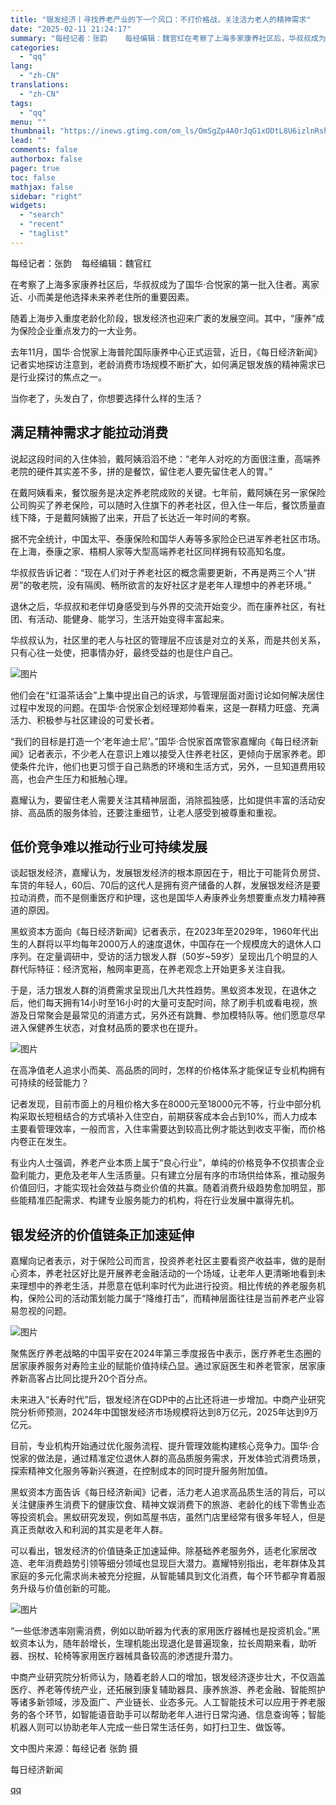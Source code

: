 ```yaml
---
title: "银发经济丨寻找养老产业的下一个风口：不打价格战，关注活力老人的精神需求"
date: "2025-02-11 21:24:17"
summary: "每经记者：张韵    每经编辑：魏官红在考察了上海多家康养社区后，华叔叔成为了国华·合悦家的第一批入..."
categories:
  - "qq"
lang:
  - "zh-CN"
translations:
  - "zh-CN"
tags:
  - "qq"
menu: ""
thumbnail: "https://inews.gtimg.com/om_ls/OmSgZp4A0rJqG1xODtL8U6izlnRsh5ZkUlp_sgaUH-uzgAA_640360/0"
lead: ""
comments: false
authorbox: false
pager: true
toc: false
mathjax: false
sidebar: "right"
widgets:
  - "search"
  - "recent"
  - "taglist"
---
```


每经记者：张韵    每经编辑：魏官红

在考察了上海多家康养社区后，华叔叔成为了国华·合悦家的第一批入住者。离家近、小而美是他选择未来养老住所的重要因素。

随着上海步入重度老龄化阶段，银发经济也迎来广袤的发展空间。其中，“康养”成为保险企业重点发力的一大业务。

去年11月，国华·合悦家上海普陀国际康养中心正式运营，近日，《每日经济新闻》记者实地探访注意到，老龄消费市场规模不断扩大，如何满足银发族的精神需求已是行业探讨的焦点之一。

当你老了，头发白了，你想要选择什么样的生活？

满足精神需求才能拉动消费
------------

说起这段时间的入住体验，戴阿姨滔滔不绝：“老年人对吃的方面很注重，高端养老院的硬件其实差不多，拼的是餐饮，留住老人要先留住老人的胃。”

在戴阿姨看来，餐饮服务是决定养老院成败的关键。七年前，戴阿姨在另一家保险公司购买了养老保险，可以随时入住旗下的养老社区，但入住一年后，餐饮质量直线下降，于是戴阿姨搬了出来，开启了长达近一年时间的考察。

据不完全统计，中国太平、泰康保险和国华人寿等多家险企已进军养老社区市场。在上海，泰康之家、梧桐人家等大型高端养老社区同样拥有较高知名度。

华叔叔告诉记者：“现在人们对于养老社区的概念需要更新，不再是两三个人“拼房”的敬老院，没有隔阂、畅所欲言的友好社区才是老年人理想中的养老环境。”

退休之后，华叔叔和老伴切身感受到与外界的交流开始变少。而在康养社区，有社团、有活动、能健身、能学习，生活开始变得丰富起来。

华叔叔认为，社区里的老人与社区的管理层不应该是对立的关系，而是共创关系，只有心往一处使，把事情办好，最终受益的也是住户自己。

![图片](https://inews.gtimg.com/om_bt/O10qEu4HiVA59GBpDxd09WwaTtjvVSdS_HzM7TNcrabn8AA/1000)

他们会在“红温茶话会”上集中提出自己的诉求，与管理层面对面讨论如何解决居住过程中发现的问题。在国华·合悦家企划经理郑帅看来，这是一群精力旺盛、充满活力、积极参与社区建设的可爱长者。

“我们的目标是打造一个‘老年迪士尼’。”国华·合悦家首席管家嘉耀向《每日经济新闻》记者表示，不少老人在意识上难以接受入住养老社区，更倾向于居家养老。即使条件允许，他们也更习惯于自己熟悉的环境和生活方式，另外，一旦知道费用较高，也会产生压力和抵触心理。

嘉耀认为，要留住老人需要关注其精神层面，消除孤独感，比如提供丰富的活动安排、高品质的服务体验，还要注重细节，让老人感受到被尊重和重视。

低价竞争难以推动行业可持续发展
---------------

谈起银发经济，嘉耀认为，发展银发经济的根本原因在于，相比于可能背负房贷、车贷的年轻人，60后、70后的这代人是拥有资产储备的人群，发展银发经济是要拉动消费，而不是侧重医疗和护理，这也是国华人寿康养业务想要重点发力精神赛道的原因。

黑蚁资本方面向《每日经济新闻》记者表示，在2023年至2029年，1960年代出生的人群将以平均每年2000万人的速度退休，中国存在一个规模庞大的退休人口序列。在定量调研中，受访的活力银发人群（50岁~59岁）呈现出几个明显的人群代际特征：经济宽裕，触网率更高，在养老观念上开始更多关注自我。

于是，活力银发人群的消费需求呈现出几大共性趋势。黑蚁资本发现，在退休之后，他们每天拥有14小时至16小时的大量可支配时间，除了刷手机或看电视，旅游及日常聚会是最常见的消遣方式，另外还有跳舞、参加模特队等。他们愿意尽早进入保健养生状态，对食材品质的要求也在提升。

![图片](https://inews.gtimg.com/om_bt/OThtVPJWdvIbN21SwfVciB45NUZC5BVnXB5lkCuxnOSSYAA/641)

在高净值老人追求小而美、高品质的同时，怎样的价格体系才能保证专业机构拥有可持续的经营能力？

记者发现，目前市面上的月租价格大多在8000元至18000元不等，行业中部分机构采取长短租结合的方式填补入住空白，前期获客成本会占到10%，而人力成本主要看管理效率，一般而言，入住率需要达到较高比例才能达到收支平衡，而价格内卷正在发生。

有业内人士强调，养老产业本质上属于“良心行业”，单纯的价格竞争不仅损害企业盈利能力，更危及老年人生活质量。只有建立分层有序的市场供给体系，推动服务价值回归，才能实现社会效益与商业价值的共赢。随着消费升级趋势愈加明显，那些能精准匹配需求、构建专业服务能力的机构，将在行业发展中赢得先机。

银发经济的价值链条正加速延伸
--------------

嘉耀向记者表示，对于保险公司而言，投资养老社区主要看资产收益率，做的是耐心资本，养老社区好比是开展养老金融活动的一个场域，让老年人更清晰地看到未来理想中的养老生活，并愿意在低利率时代为此进行投资。相比传统的养老服务机构，保险公司的活动策划能力属于“降维打击”，而精神层面往往是当前养老产业容易忽视的问题。

![图片](https://inews.gtimg.com/om_bt/OOI-NRN6WDvXjFWBmXLIW__PZu4r6gwxNBNq9Q8iwvEEMAA/641)

聚焦医疗养老战略的中国平安在2024年第三季度报告中表示，医疗养老生态圈的居家康养服务对寿险主业的赋能价值持续凸显。通过家庭医生和养老管家，居家康养新高客占比同比提升20个百分点。

未来进入“长寿时代”后，银发经济在GDP中的占比还将进一步增加。中商产业研究院分析师预测，2024年中国银发经济市场规模将达到8万亿元，2025年达到9万亿元。

目前，专业机构开始通过优化服务流程、提升管理效能构建核心竞争力。国华·合悦家的做法是，通过精准定位退休人群的高品质服务需求，开发体验式消费场景，探索精神文化服务等新兴赛道，在控制成本的同时提升服务附加值。

黑蚁资本方面告诉《每日经济新闻》记者，活力老人追求高品质生活的背后，可以关注健康养生消费下的健康饮食、精神文娱消费下的旅游、老龄化的线下零售业态等投资机会。黑蚁研究发现，例如茑屋书店，虽然门店里经常有很多年轻人，但是真正贡献收入和利润的其实是老年人群。

可以看出，银发经济的价值链条正加速延伸。除基础养老服务外，适老化家居改造、老年消费趋势引领等细分领域也显现巨大潜力。嘉耀特别指出，老年群体及其家庭的多元化需求尚未被充分挖掘，从智能辅具到文化消费，每个环节都孕育着服务升级与价值创新的可能。

![图片](https://inews.gtimg.com/om_bt/OqbR2IlhMYNzS6pU2lGFlF8yTiZwF6f2MaFeG8Nbrg0VUAA/1000)

“一些低渗透率刚需消费，例如以助听器为代表的家用医疗器械也是投资机会。”黑蚁资本认为，随年龄增长，生理机能出现退化是普遍现象，拉长周期来看，助听器、拐杖、轮椅等家用医疗器械具备较高的渗透提升潜力。

中商产业研究院分析师认为，随着老龄人口的增加，银发经济逐步壮大，不仅涵盖医疗、养老等传统产业，还拓展到康复辅助器具、康养旅游、养老金融、智能照护等诸多新领域，涉及面广、产业链长、业态多元。人工智能技术可以应用于养老服务的各个环节，如智能语音助手可以帮助老年人进行日常沟通、信息查询等；智能机器人则可以协助老年人完成一些日常生活任务，如打扫卫生、做饭等。

文中图片来源：每经记者 张韵 摄

  

每日经济新闻

[qq](https://new.qq.com/rain/a/20250211A08JJI00)
